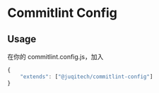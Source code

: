 # Commitlint Config

## Usage

在你的 commitlint.config.js，加入

```js
{
    "extends": ["@juqitech/commitlint-config"]
}
```
